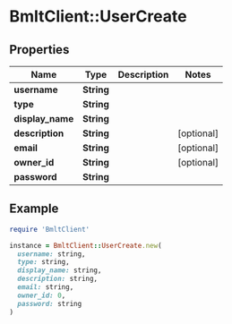# BmltClient::UserCreate

## Properties

| Name | Type | Description | Notes |
| ---- | ---- | ----------- | ----- |
| **username** | **String** |  |  |
| **type** | **String** |  |  |
| **display_name** | **String** |  |  |
| **description** | **String** |  | [optional] |
| **email** | **String** |  | [optional] |
| **owner_id** | **String** |  | [optional] |
| **password** | **String** |  |  |

## Example

```ruby
require 'BmltClient'

instance = BmltClient::UserCreate.new(
  username: string,
  type: string,
  display_name: string,
  description: string,
  email: string,
  owner_id: 0,
  password: string
)
```

